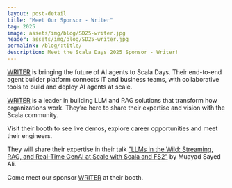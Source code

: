 ```yaml
---
layout: post-detail
title: "Meet Our Sponsor - Writer"
tag: 2025
image: assets/img/blog/SD25-writer.jpg
header: assets/img/blog/SD25-writer.jpg
permalink: /blog/:title/
description: Meet the Scala Days 2025 Sponsor - Writer!
---
```

[WRITER](https://writer.com) is bringing the future of AI agents to Scala Days. Their end-to-end agent builder platform connects IT and business teams, with collaborative tools to build and deploy AI agents at scale.

[WRITER](https://writer.com) is a leader in building LLM and RAG solutions that transform how organizations work. They’re here to share their expertise and vision with the Scala community.

Visit their booth to see live demos, explore career opportunities and meet their engineers.

They will share their expertise in their talk ["LLMs in the Wild: Streaming, RAG, and Real-Time GenAI at Scale with Scala and FS2"](/editions/2025/talks/llms-in-the-wild) by Muayad Sayed Ali.

Come meet our sponsor [WRITER](https://writer.com) at their booth.
